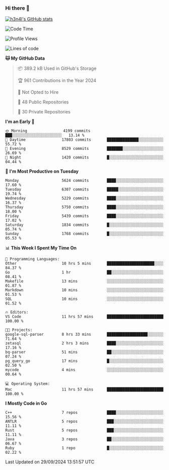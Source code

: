 ### Hi there 👋

[![h3n4l's GitHub stats](https://github-readme-stats.vercel.app/api?username=h3n4l&count_private=true&show_icons=true&theme=radical)](https://github.com/h3n4l/github-readme-stats)

<!--START_SECTION:waka-->
![Code Time](http://img.shields.io/badge/Code%20Time-1%2C953%20hrs%2022%20mins-blue)

![Profile Views](http://img.shields.io/badge/Profile%20Views-8-blue)

![Lines of code](https://img.shields.io/badge/From%20Hello%20World%20I%27ve%20Written-12.2%20million%20lines%20of%20code-blue)

**🐱 My GitHub Data** 

> 📦 389.2 kB Used in GitHub's Storage 
 > 
> 🏆 961 Contributions in the Year 2024
 > 
> 🚫 Not Opted to Hire
 > 
> 📜 48 Public Repositories 
 > 
> 🔑 30 Private Repositories 
 > 
**I'm an Early 🐤** 

```text
🌞 Morning                4199 commits        ███░░░░░░░░░░░░░░░░░░░░░░   13.14 % 
🌆 Daytime                17803 commits       ██████████████░░░░░░░░░░░   55.72 % 
🌃 Evening                8529 commits        ███████░░░░░░░░░░░░░░░░░░   26.69 % 
🌙 Night                  1420 commits        █░░░░░░░░░░░░░░░░░░░░░░░░   04.44 % 
```
📅 **I'm Most Productive on Tuesday** 

```text
Monday                   5624 commits        ████░░░░░░░░░░░░░░░░░░░░░   17.60 % 
Tuesday                  6307 commits        █████░░░░░░░░░░░░░░░░░░░░   19.74 % 
Wednesday                5229 commits        ████░░░░░░░░░░░░░░░░░░░░░   16.37 % 
Thursday                 5750 commits        ████░░░░░░░░░░░░░░░░░░░░░   18.00 % 
Friday                   5439 commits        ████░░░░░░░░░░░░░░░░░░░░░   17.02 % 
Saturday                 1834 commits        █░░░░░░░░░░░░░░░░░░░░░░░░   05.74 % 
Sunday                   1768 commits        █░░░░░░░░░░░░░░░░░░░░░░░░   05.53 % 
```


📊 **This Week I Spent My Time On** 

```text
💬 Programming Languages: 
Other                    10 hrs 5 mins       █████████████████████░░░░   84.37 % 
Go                       1 hr                ██░░░░░░░░░░░░░░░░░░░░░░░   08.41 % 
Makefile                 13 mins             ░░░░░░░░░░░░░░░░░░░░░░░░░   01.87 % 
Markdown                 10 mins             ░░░░░░░░░░░░░░░░░░░░░░░░░   01.53 % 
SQL                      10 mins             ░░░░░░░░░░░░░░░░░░░░░░░░░   01.52 % 

🔥 Editors: 
VS Code                  11 hrs 57 mins      █████████████████████████   100.00 % 

🐱‍💻 Projects: 
google-sql-parser        8 hrs 33 mins       ██████████████████░░░░░░░   71.64 % 
zetasql                  2 hrs 3 mins        ████░░░░░░░░░░░░░░░░░░░░░   17.16 % 
bq-parser                51 mins             ██░░░░░░░░░░░░░░░░░░░░░░░   07.24 % 
pg_query_go              17 mins             █░░░░░░░░░░░░░░░░░░░░░░░░   02.50 % 
mycode                   4 mins              ░░░░░░░░░░░░░░░░░░░░░░░░░   00.64 % 

💻 Operating System: 
Mac                      11 hrs 57 mins      █████████████████████████   100.00 % 
```

**I Mostly Code in Go** 

```text
C++                      7 repos             ████░░░░░░░░░░░░░░░░░░░░░   15.56 % 
ANTLR                    5 repos             ███░░░░░░░░░░░░░░░░░░░░░░   11.11 % 
Rust                     5 repos             ███░░░░░░░░░░░░░░░░░░░░░░   11.11 % 
Java                     3 repos             ██░░░░░░░░░░░░░░░░░░░░░░░   06.67 % 
Ruby                     1 repo              █░░░░░░░░░░░░░░░░░░░░░░░░   02.22 % 
```




 Last Updated on 29/09/2024 13:51:57 UTC
<!--END_SECTION:waka-->

